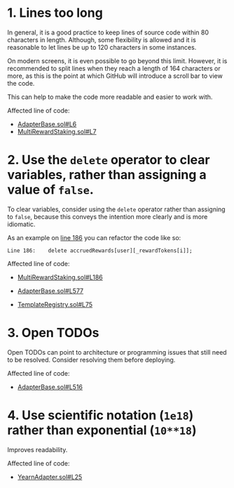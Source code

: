 # 1. Lines too long

In general, it is a good practice to keep lines of source code within 80 characters in length.
Although, some flexibility is allowed and it is reasonable to let lines be up to 120 characters in some instances. 

On modern screens, it is even possible to go beyond this limit.
However, it is recommended to split lines when they reach a length of 164 characters or more, as this is the point at which GitHub will introduce a scroll bar to view the code.

This can help to make the code more readable and easier to work with.

Affected line of code:

- [AdapterBase.sol#L6](https://github.com/code-423n4/2023-01-popcorn/blob/main/src/vault/adapter/abstracts/AdapterBase.sol#L6)
- [MultiRewardStaking.sol#L7](https://github.com/code-423n4/2023-01-popcorn//blob/main/src/utils/MultiRewardStaking.sol#L7)

# 2. Use the `delete` operator to clear variables, rather than assigning a value of `false`.

To clear variables, consider using the `delete` operator rather than assigning to `false`, because this conveys the intention more clearly and is more idiomatic.

As an example on [line 186](https://github.com/code-423n4/2023-01-popcorn/blob/d95fc31449c260901811196d617366d6352258cd/src/utils/MultiRewardStaking.sol#L186) you can refactor the code like so:

```solidity
Line 186:    delete accruedRewards[user][_rewardTokens[i]];
```

Affected line of code:

- [MultiRewardStaking.sol#L186](https://github.com/code-423n4/2023-01-popcorn/blob/main/src/utils/MultiRewardStaking.sol#L186)

- [AdapterBase.sol#L577](https://github.com/code-423n4/2023-01-popcorn/blob/d95fc31449c260901811196d617366d6352258cd/src/vault/adapter/abstracts/AdapterBase.sol#L577)

- [TemplateRegistry.sol#L75](https://github.com/code-423n4/2023-01-popcorn/blob/d95fc31449c260901811196d617366d6352258cd/src/vault/TemplateRegistry.sol#L75)

# 3. Open TODOs

Open TODOs can point to architecture or programming issues that still need to be resolved. Consider resolving them before deploying.

Affected line of code:

- [AdapterBase.sol#L516](https://github.com/code-423n4/2023-01-popcorn/blob/main/src/vault/adapter/abstracts/AdapterBase.sol#L516)

# 4. Use scientific notation (`1e18`) rather than exponential (`10**18`)

Improves readability.

Affected line of code:

- [YearnAdapter.sol#L25](https://github.com/code-423n4/2023-01-popcorn/blob/d95fc31449c260901811196d617366d6352258cd/src/vault/adapter/yearn/YearnAdapter.sol#L25)
